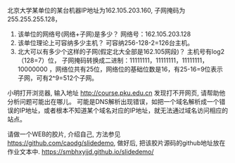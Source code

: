 北京大学某单位的某台机器IP地址为162.105.203.160, 子网掩码为255.255.255.128，
1) 该单位的网络号(网络+子网)是多少？
网络号：162.105.203.128
2) 该单位理论上可容纳多少主机？
可容纳256-128-2=126台主机。
3) 北大可以有多少个这样的子网(假定北大全部是162.105网段)？
主机号有log2（128=7）位，
子网掩码转换成二进制：11111111，11111111，11111111，10000000
，网络位共有25位，网络位的基础位数是16，有25-16=9位表示子网，可有2^9=512个子网。

小明打开浏览器, 输入地址 http://course.pku.edu.cn 发现打不开网页, 请帮助他分析问题可能出在哪儿。
可能是DNS解析出现错误，如把一个域名解析成一个错误的IP地址，或者根本不知道某个域名对应的IP地址，就无法通过域名访问相应的站点。

请做一个WEB的胶片, 介绍自己, 方法参见 https://github.com/caodg/slidedemo, 做好后, 把该胶片源码的github地址放在作业文本中.
https://smbhxyjjd.github.io/slidedemo/
